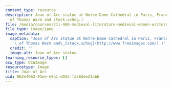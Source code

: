 ```yaml
---
content_type: resource
description: Joan of Arc statue at Notre-Dame Cathedral in Paris, France. (Image courtesy
  of Thomas Warm and stock.xchng.)
file: /media/courses/21l-460-medieval-literature-medieval-women-writers-spring-2004/062e496291eee9a1d93dfa50dee21ab6_21l-460s04.jpg
file_type: image/jpeg
image_metadata:
  caption: "Joan of Arc statue at Notre-Dame Cathedral in Paris, France. (Image courtesy\
    \ of Thomas Warm and\_[stock.xchng](http://www.freeimages.com/).)"
  credit: ''
  image-alt: Joan of Arc statue.
learning_resource_types: []
ocw_type: OCWImage
resourcetype: Image
title: Joan of Arc
uid: 062e4962-91ee-e9a1-d93d-fa50dee21ab6
---
```

